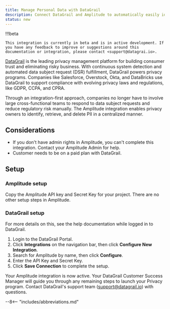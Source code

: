 ```yaml
---
title: Manage Personal Data with DataGrail
description: Connect DataGrail and Amplitude to automatically easily identify, retrieve, and delete PII in Amplitude.
status: new
---
```


!!!beta

    This integration is currently in beta and is in active development. If you have any feedback to improve or suggestions around this documentation or integration, please contact <support@datagrai.io>. 

[DataGrail](http://www.datagrail.io) is the leading privacy management platform for building consumer trust and eliminating risky business. With continuous system detection and automated data subject request (DSR) fulfillment, DataGrail powers privacy programs. Companies like Salesforce, Overstock, Okta, and DataBricks use DataGrail to support compliance with evolving privacy laws and regulations, like GDPR, CCPA, and CPRA.

Through an integration-first approach, companies no longer have to involve large cross-functional teams to respond to data subject requests and reduce regulatory risk manually. The Amplitude integration enables privacy owners to identify, retrieve, and delete PII in a centralized manner.

## Considerations

- If you don't have admin rights in Amplitude, you can't complete this integration. Contact your Amplitude Admin for help.
- Customer needs to be on a paid plan with DataGrail.

## Setup

### Amplitude setup

Copy the Amplitude API key and Secret Key for your project. There are no other setup steps in Amplitude.

### DataGrail setup

For more details on this, see the help documentation while logged in to DataGrail. 

1. Login to the DataGrail Portal.
2. Click **Integrations** on the navigation bar, then click **Configure New Integration**.
3. Search for Amplitude by name, then click **Configure**.
4. Enter the API Key and Secret Key.
5. Click **Save Connection** to complete the setup.

Your Amplitude integration is now active. Your DataGrail Customer Success Manager will guide you through any remaining steps to launch your Privacy program. Contact DataGrail's support team (<support@datagrail.io>) with questions.

--8<-- "includes/abbreviations.md"